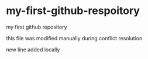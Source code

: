 # my-first-github-respoitory
my first github repository


this file was modified manually during conflict resolution

new line added locally
